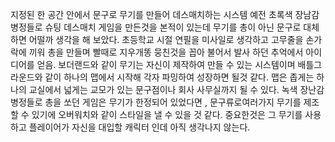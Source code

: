 지정된 한 공간 안에서 문구로 무기를 만들어 데스매치하는 시스템
예전 초록색 장남감 병정들로 슈팅 데스매치 게임을 만든것을 본적이 있는데 무기를 총이 아닌 문구로 대체 하면 어떨까 생각을 해 보았다. 초등학교 시절 연필을 미사일로 생각하고 고무줄을 손가락에 끼워 총을 만들며 빨때로 지우개똥 뭉친것을 꼽아 불어서 발사 하던 추억에서 아이디어를 얻음. 보더랜드와 같이 무기는 자신이 제작하여 만들 수 있는 시스템이며 배틀그라운드와 같이 하나의 맵에서 시작해 각자 파밍하여 성장하면 될것 같다. 맵은 좁게는 하나의 교실에서 넓게는 교모가 있는 문구점이나 회사 사무실까지 될 수 있다. 녹색 장난감 병정들로 총을 쏘던 게임은 무기가 한정되어 있었다면 , 문구류로여러가지 무기를 제조할 수 있기에 오버워치와 같이 스타일을 낼 수 있을 것 같다.
중요한것은 그 무기를 사용하고 플레이어가 자신을 대입할 캐릭터 인데 아직 생각나지 않는다.